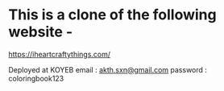 # This is a clone of the following website -

https://iheartcraftythings.com/

Deployed at KOYEB
email : akth.sxn@gmail.com
password : coloringbook123
